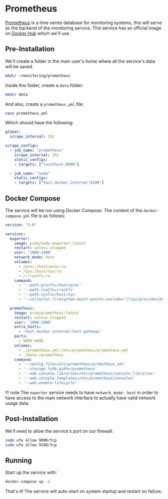 # Prometheus

[Prometheus](https://prometheus.io/) is a time series database for monitoring systems, this will serve as the backend of the monitoring service. This service has an official image on [Docker Hub](https://hub.docker.com/r/prom/prometheus) which we'll use.

## Pre-Installation

We'll create a folder in the main user's home where all the service's data will be saved.

```bash
mkdir ~/monitoring/prometheus
```

Inside this folder, create a `data` folder:

```bash
mkdir data
```

And also, create a `prometheus.yml` file:

```bash
nano prometheus.yml
```

Which should have the following:

```yaml
global:
  scrape_interval: 15s

scrape_configs:
  - job_name: "prometheus"
    scrape_interval: 15s
    static_configs:
    - targets: ["localhost:9090"]

  - job_name: "node"
    static_configs:
    - targets: ["host.docker.internal:9100"]
```

## Docker Compose

The service will be run using *Docker Compose*. The content of the `docker-compose.yml` file is as follows:

```yaml
version: "3.9"

services:
  exporter:
    image: prom/node-exporter:latest
    restart: unless-stopped
    user: '1000:1000'
    network_mode: host
    volumes:
      - /proc:/host/proc:ro
      - /sys:/host/sys:ro
      - /:/rootfs:ro
    command:
      - '--path.procfs=/host/proc'
      - '--path.rootfs=/rootfs'
      - '--path.sysfs=/host/sys'
      - '--collector.filesystem.mount-points-exclude=^/(sys|proc|dev|host|etc)($$|/)'

  prometheus:
    image: prom/prometheus:latest
    restart: unless-stopped
    user: '1000:1000'
    extra_hosts:
      - 'host.docker.internal:host-gateway'
    ports:
      - 9090:9090
    volumes:
      - ./prometheus.yml:/etc/prometheus/prometheus.yml
      - ./data:/prometheus
    command:
      - '--config.file=/etc/prometheus/prometheus.yml'
      - '--storage.tsdb.path=/prometheus'
      - '--web.console.libraries=/etc/prometheus/console_libraries'
      - '--web.console.templates=/etc/prometheus/consoles'
      - '--web.enable-lifecycle'
```

!!! note
    The `exporter` service needs to have `network_mode: host` in order to have access to the main network interface to actually have valid network usage data.

## Post-Installation

We'll need to allow the service's port on our firewall.

```bash
sudo ufw allow 9090/tcp
sudo ufw allow 9100/tcp
```

## Running

Start up the service with:

```bash
docker-compose up -d
```

That's it! The service will auto-start on system startup and restart on failure.
